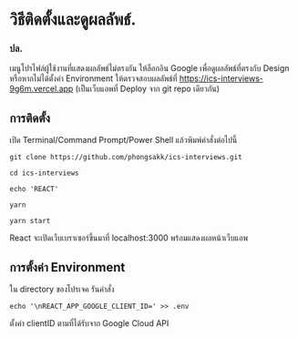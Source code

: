 # วิธีติดตั้งและดูผลลัพธ์. 
### ปล.
เมนูโปรไฟล์ผู้ใช้งานที่แสดงผลลัพธ์ไม่ตรงกัน ให้ล็อกอิน Google เพื่อดูผลลัพธ์ที่ตรงกับ Design หรือหากไม่ได้ตั้งค่า Environment ให้ตรวจสอบผลลัพธ์ที่ https://ics-interviews-9g6m.vercel.app (เป็นเว็บแอพที่ Deploy จาก git repo เดียวกัน)


## การติดตั้ง
เปิด Terminal/Command Prompt/Power Shell แล้วพิมพ์คำสั่งต่อไปนี้

```
git clone https://github.com/phongsakk/ics-interviews.git

cd ics-interviews

echo 'REACT'

yarn

yarn start
```

React จะเปิดเว็บเบราเซอร์ขึ้นมาที่ localhost:3000 พร้อมแสดงผลหน้าเว็บแอพ

## การตั้งค่า Environment
ใน directory ของโปรเจค รันคำสั่ง
```
echo '\nREACT_APP_GOOGLE_CLIENT_ID=' >> .env
```
ตั้งค่า clientID ตามที่ได้รับจาก Google Cloud API 